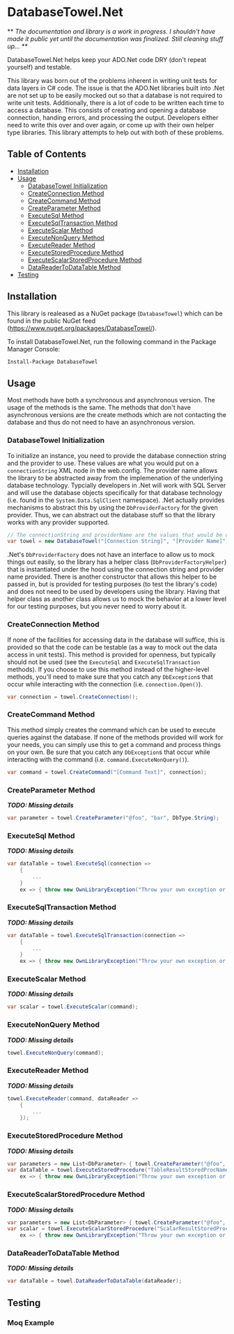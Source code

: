 # DatabaseTowel.Net

** _The documentation and library is a work in progress. I shouldn't have made it public yet until the documentation
was finalized. Still cleaning stuff up..._ **

DatabaseTowel.Net helps keep your ADO.Net code DRY (don't repeat yourself) and testable.

This library was born out of the problems inherent in writing unit tests for data layers in C# code. The issue is that
the ADO.Net libraries built into .Net are not set up to be easily mocked out so that a database is not required to
write unit tests. Additionally, there is a lot of code to be written each time to access a database. This consists of
creating and opening a database connection, handing errors, and processing the output. Developers either need to write
this over and over again, or come up with their own helper type libraries. This library attempts to help out with both
of these problems.

## Table of Contents

+ [Installation](#installation)
+ [Usage](#usage)
  + [DatabaseTowel Initialization](#databasetowel-initialization)
  + [CreateConnection Method](#createconnection-method)
  + [CreateCommand Method](#createcommand-method)
  + [CreateParameter Method](#createparameter-method)
  + [ExecuteSql Method](#executesql-method)
  + [ExecuteSqlTransaction Method](#executesqltransaction-method)
  + [ExecuteScalar Method](#executescalar-method)
  + [ExecuteNonQuery Method](#executenonquery-method)
  + [ExecuteReader Method](#executereader-method)
  + [ExecuteStoredProcedure Method](#executestoredprocedure-method)
  + [ExecuteScalarStoredProcedure Method](#executescalarstoredprocedure-method)
  + [DataReaderToDataTable Method](#datareadertodatatable-method)
+ [Testing](#testing)

## Installation

This library is realeased as a NuGet package (`DatabaseTowel`) which can be found in the public NuGet feed
(https://www.nuget.org/packages/DatabaseTowel/).

To install DatabaseTowel.Net, run the following command in the Package Manager Console:

```bash
Install-Package DatabaseTowel
```

## Usage

Most methods have both a synchronous and asynchronous version. The usage of the methods is the same. The methods that
don't have asynchronous versions are the create methods which are not contacting the database and thus do not need to
have an asynchronous version.

### DatabaseTowel Initialization

To initialize an instance, you need to provide the database connection string and the provider to use. These values are
what you would put on a `connectionString` XML node in the web.config. The provider name allows the library to be
abstracted away from the implemenation of the underlying database technology. Typcially developers in .Net will work
with SQL Server and will use the database objects specifically for that database technology (i.e. found in the
`System.Data.SqlClient` namespace). .Net actually provides mechanisms to abstract this by using the `DbProviderFactory`
for the given provider. Thus, we can abstract out the database stuff so that the library works with any provider
supported.

```csharp
// The connectionString and providerName are the values that would be on a connectionString XML node in the web.config.
var towel = new DatabaseTowel("[Connection String]", "[Provider Name]");
```

.Net's `DbProviderFactory` does not have an interface to allow us to mock things out easily, so the library has a
helper class (`DbProviderFactoryHelper`) that is instantiated under the hood using the connection string and provider
name provided. There is another constructor that allows this helper to be passed in, but is provided for testing
purposes (to test the library's code) and does not need to be used by developers using the library. Having that helper
class as another class allows us to mock the behavior at a lower level for our testing purposes, but you never need to
worry about it.

### CreateConnection Method

If none of the facilities for accessing data in the database will suffice, this is provided so that the code can be
testable (as a way to mock out the data access in unit tests). This method is provided for openness, but typically
should not be used (see the `ExecuteSql` and `ExecuteSqlTransaction` methods). If you choose to use this method instead
of the higher-level methods, you'll need to make sure that you catch any `DbException`s that occur while interacting with
the connection (i.e. `connection.Open()`).

```csharp
var connection = towel.CreateConnection();
```

### CreateCommand Method

This method simply creates the command which can be used to execute queries against the database. If none of the methods
provided will work for your needs, you can simply use this to get a command and process things on your own. Be sure that
you catch any `DbException`s that occur while interacting with the command (i.e. `command.ExecuteNonQuery()`).

```csharp
var command = towel.CreateCommand("[Command Text]", connection);
```

### CreateParameter Method

**_TODO: Missing details_**

```csharp
var parameter = towel.CreateParameter("@foo", "bar", DbType.String);
```

### ExecuteSql Method

**_TODO: Missing details_**

```csharp
var dataTable = towel.ExecuteSql(connection =>
    {
        ...
    }
    ex => { throw new OwnLibraryException("Throw your own exception or do something else instead.", ex); });
```

### ExecuteSqlTransaction Method

**_TODO: Missing details_**

```csharp
var dataTable = towel.ExecuteSqlTransaction(connection =>
    {
        ...
    }
    ex => { throw new OwnLibraryException("Throw your own exception or do something else instead.", ex); });
```

### ExecuteScalar Method

**_TODO: Missing details_**

```csharp
var scalar = towel.ExecuteScalar(command);
```

### ExecuteNonQuery Method

**_TODO: Missing details_**

```csharp
towel.ExecuteNonQuery(command);
```

### ExecuteReader Method

**_TODO: Missing details_**

```csharp
towel.ExecuteReader(command, dataReader =>
    {
        ...
    });
```

### ExecuteStoredProcedure Method

**_TODO: Missing details_**

```csharp
var parameters = new List<DbParameter> { towel.CreateParameter("@foo", "bar", DbType.String) };
var dataTable = towel.ExecuteStoredProcedure("TableResultStoredProcName", parameters,
    ex => { throw new OwnLibraryException("Throw your own exception or do something else instead.", ex); });
```

### ExecuteScalarStoredProcedure Method

**_TODO: Missing details_**

```csharp
var parameters = new List<DbParameter> { towel.CreateParameter("@foo", "bar", DbType.String) };
var scalar = towel.ExecuteScalarStoredProcedure("ScalarResultStoredProcName", parameters,
    ex => { throw new OwnLibraryException("Throw your own exception or do something else instead.", ex); });
```

### DataReaderToDataTable Method

**_TODO: Missing details_**

```csharp
var dataTable = towel.DataReaderToDataTable(dataReader);
```

## Testing

### Moq Example

```csharp

```